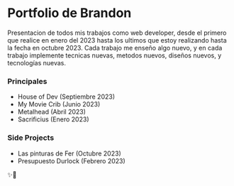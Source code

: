 # Portfolio de Brandon
Presentacion de todos mis trabajos como web developer, desde el primero que realice en enero del 2023 hasta los ultimos que estoy realizando hasta la fecha en octubre 2023. Cada trabajo me enseño algo nuevo, y en cada trabajo implemente tecnicas nuevas, metodos nuevos, diseños nuevos, y tecnologías nuevas. 

### Principales
- House of Dev (Septiembre 2023)
- My Movie Crib (Junio 2023)
- Metalhead (Abril 2023)
- Sacrificius (Enero 2023)

### Side Projects

- Las pinturas de Fer (Octubre 2023)
- Presupuesto Durlock (Febrero 2023)

✨🚀
